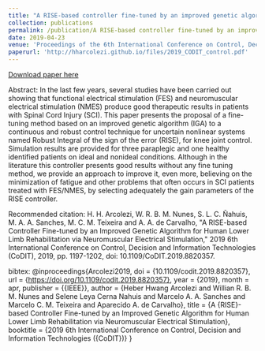 ```yaml
---
title: "A RISE-based controller fine-tuned by an improved genetic algorithm for human lower limb rehabilitation via neuromuscular electrical stimulation"
collection: publications
permalink: /publication/A RISE-based controller fine-tuned by an improved genetic algorithm for human lower limb rehabilitation via neuromuscular electrical stimulation
date: 2019-04-23
venue: 'Proceedings of the 6th International Conference on Control, Decision and Information Technologies (CoDIT)'
paperurl: 'http://hharcolezi.github.io/files/2019_CODIT_control.pdf'
---
```



[Download paper here](http://hharcolezi.github.io/files/2019_CODIT_control.pdf)

Abstract: In the last few years, several studies have been carried out showing that functional electrical stimulation (FES) and neuromuscular electrical stimulation (NMES) produce good therapeutic results in patients with Spinal Cord Injury (SCI). This paper presents the proposal of a fine-tuning method based on an improved genetic algorithm (IGA) to a continuous and robust control technique for uncertain nonlinear systems named Robust Integral of the sign of the error (RISE), for knee joint control. Simulation results are provided for three paraplegic and one healthy identified patients on ideal and nonideal conditions. Although in the literature this controller presents good results without any fine tuning method, we provide an approach to improve it, even more, believing on the minimization of fatigue and other problems that often occurs in SCI patients treated with FES/NMES, by selecting adequately the gain parameters of the RISE controller.

Recommended citation: H. H. Arcolezi, W. R. B. M. Nunes, S. L. C. Ñahuis, M. A. A. Sanches, M. C. M. Teixeira and A. A. de Carvalho, "A RISE-based Controller Fine-tuned by an Improved Genetic Algorithm for Human Lower Limb Rehabilitation via Neuromuscular Electrical Stimulation," 2019 6th International Conference on Control, Decision and Information Technologies (CoDIT), 2019, pp. 1197-1202, doi: 10.1109/CoDIT.2019.8820357.

bibtex: @inproceedings{Arcolezi2019,
  doi = {10.1109/codit.2019.8820357},
  url = {https://doi.org/10.1109/codit.2019.8820357},
  year = {2019},
  month = apr,
  publisher = {{IEEE}},
  author = {Heber Hwang Arcolezi and Willian R. B. M. Nunes and Selene Leya Cerna Nahuis and Marcelo A. A. Sanches and Marcelo C. M. Teixeira and Aparecido A. de Carvalho},
  title = {A {RISE}-based Controller Fine-tuned by an Improved Genetic Algorithm for Human Lower Limb Rehabilitation via Neuromuscular Electrical Stimulation},
  booktitle = {2019 6th International Conference on Control,  Decision and Information Technologies ({CoDIT})}
}
